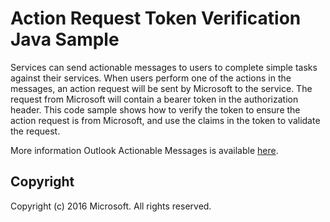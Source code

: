 # Action Request Token Verification Java Sample

Services can send actionable messages to users to complete simple tasks against their services. When users perform one of the actions in the messages, an action request will be sent by Microsoft to the service. The request from Microsoft will contain a bearer token in the authorization header. This code sample shows how to verify the token to ensure the action request is from Microsoft, and use the claims in the token to validate the request.

More information Outlook Actionable Messages is available [here](https://dev.outlook.com/actions).

## Copyright
Copyright (c) 2016 Microsoft. All rights reserved.
